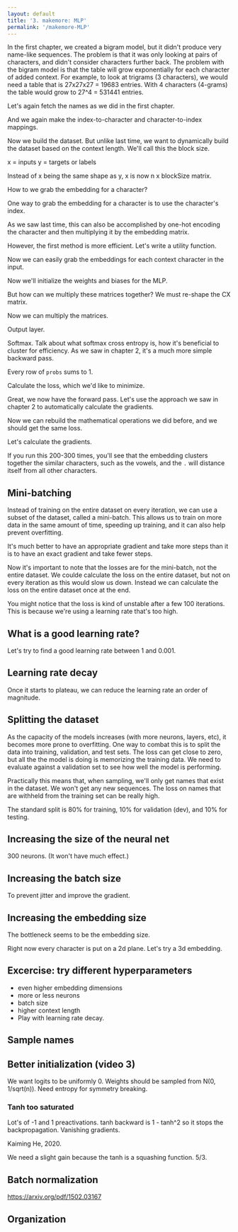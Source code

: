 ```yaml
---
layout: default
title: '3. makemore: MLP'
permalink: '/makemore-MLP'
---
```


In the first chapter, we created a bigram model, but it didn't produce very
name-like sequences. The problem is that it was only looking at pairs of
characters, and didn't consider characters further back. The problem with the
bigram model is that the table will grow exponentially for each character of
added context. For example, to look at trigrams (3 characters), we would need
a table that is 27x27x27 = 19683 entries. With 4 characters (4-grams) the table
would grow to 27^4 = 531441 entries.

Let's again fetch the names as we did in the first chapter.

<script>
const { GPU } = await import( new URL( './matmul-gpu.js', location ) );
export const matMul = ( await GPU() )?.matMul || matMul;
export class FloatMatrix extends Float32Array {
    constructor( data, shape = data?.shape || [] ) {
        const length = shape.reduce( ( a, b ) => a * b, 1 );

        super( data || length );

        if ( this.length !== length ) {
            throw new Error( 'Shape does not match data length.' );
        }

        this.shape = shape;
    }
}
export function oneHot( a, length ) {
    const B = new FloatMatrix( null, [ a.length, length ] );
    for ( let i = a.length; i--; ) B[ i * length + a[ i ] ] = 1;
    return B;
}
export function softmaxByRow( A ) {
    const [m, n] = A.shape;
    const B = new FloatMatrix( null, A.shape );
    for ( let m_ = m; m_--; ) {
        let max = -Infinity;
        for ( let n_ = n; n_--; ) {
            const value = A[m_ * n + n_];
            if (value > max) max = value;
        }
        let sum = 0;
        for ( let n_ = n; n_--; ) {
            const i = m_ * n + n_;
            // Subtract the max to avoid overflow
            sum += B[i] = Math.exp(A[i] - max);
        }
        for ( let n_ = n; n_--; ) {
            B[m_ * n + n_] /= sum;
        }
    }
    return B;
}
export function getTopologicalOrder( node ) {
    const result = [];
    const visited = new Set();

    function visit( node ) {
        if ( visited.has( node ) || ! node._prev ) return;
        visited.add( node );
        for ( const child of node._prev ) visit( child );
        result.push( node );
    }

    visit( node );

    return result;
}
export function transpose( A ) {
    const [ m, n ] = A.shape;
    const B = new FloatMatrix( null, [ n, m ] );

    for ( let m_ = m; m_--; ) {
        for ( let n_ = n; n_--; ) {
            B[n_ * m + m_] = A[m_ * n + n_];
        }
    }

    return B;
}
</script>

<script>
const response = await fetch('https://raw.githubusercontent.com/karpathy/makemore/master/names.txt');
export const text = await response.text();
export const names = text.split('\n');
</script>

And we again make the index-to-character and character-to-index mappings.

<script>
export const indexToCharMap = [ '.', ...new Set( names.join('') ) ].sort();
export const stringToCharMap = {};

for ( let i = indexToCharMap.length; i--; ) {
    stringToCharMap[ indexToCharMap[ i ] ] = i;
}
</script>

Now we build the dataset. But unlike last time, we want to dynamically build the
dataset based on the context length. We'll call this the block size.

<script>
export function buildDataSet( names, blockSize ) {
    let X = [];
    let Y = [];

    for ( const name of names ) {
        const context = '.'.repeat( blockSize ) + name + '.';
        let i = blockSize;
        while ( context[ i ] ) {
            const x = context.slice( i - blockSize, i );
            const y = context[ i ];
            X.push( ...[ ...x ].map( ( char ) => stringToCharMap[ char ] ) );
            Y.push( stringToCharMap[ y ] );
            i++;
        }
    }

    X = new Int32Array( X );
    Y = new Int32Array( Y );
    X.shape = [ X.length / blockSize, blockSize ];
    Y.shape = [ Y.length ];

    return [ X, Y ];
}
export const blockSize = 3;
const dataset = buildDataSet( names, blockSize );
export const X = dataset[ 0 ];
export const Y = dataset[ 1 ];
</script>

x = inputs
y = targets or labels

Instead of x being the same shape as y, x is now n x blockSize matrix.

<script>
export function random( shape ) {
    const m = new FloatMatrix( null, shape );
    for ( let i = m.length; i--; ) m[ i ] = Math.random() * 2 - 1;
    return m;
}
export const totalChars = indexToCharMap.length;
export const embeddingDimensions = 2;
export const CData = random( [ totalChars, embeddingDimensions ] );
</script>

How to we grab the embedding for a character?

One way to grab the embedding for a character is to use the character's index.

<script>
export const indexOfB = stringToCharMap[ 'b' ];
export const embeddingForB = [
    CData[ indexOfB * embeddingDimensions + 0 ],
    CData[ indexOfB * embeddingDimensions + 1 ],
];
</script>
    
As we saw last time, this can also be accomplished by one-hot encoding the
character and then multiplying it by the embedding matrix.

<script>
export const oneHotForB = oneHot( [ indexOfB ], totalChars );
export const embeddingForB = await matMul( oneHotForB, CData );
</script>

However, the first method is more efficient. Let's write a utility function.

<script>
export function gather(A, indices) {
    const shape = indices.shape ?? [ indices.length ];
    if (A.shape.length !== 2) {
        const R = new FloatMatrix( null, shape );
        for (let i = indices.length; i--;) {
            R[i] = A[indices[i]];
        }
        return R;
    }
    const Dim = A.shape[1];
    const R = new FloatMatrix( null, [...shape, Dim] );
    for (let i = indices.length; i--;) {
        const index = indices[i];
        for (let j = Dim; j--;) {
            R[i * Dim + j] = A[index * Dim + j];
        }
    }
    return R;
}
export const embeddingForB = gather( CData, new Int32Array( [ indexOfB ] ) );
</script>

Now we can easily grab the embeddings for each context character in the input.

<script >
export const CX = gather( CData, X );
</script>

Now we'll initialize the weights and biases for the MLP.

<script>
export const neurons = 100;
export const W1Data = random( [ embeddingDimensions * blockSize, neurons ] );
export const b1Data = random( [ neurons ] );
</script>

But how can we multiply these matrices together? We must re-shape the CX matrix.

<script>
export const CXReshaped = new FloatMatrix( CX, [ X.shape[ 0 ], embeddingDimensions * blockSize ] );
</script>

Now we can multiply the matrices.

<script>
export const h = await matMul( CXReshaped, W1Data );
const [ m, n ] = h.shape;
// Add the biases to every row.
for ( let m_ = m; m_--; ) {
    for ( let n_ = n; n_--; ) {
        h[ m_ * n + n_ ] += b1Data[ n_ ];
    }
}
// Activation function.
for ( let i = h.length; i--; ) h[ i ] = Math.tanh( h[ i ] );
</script>

Output layer.

<script>
export const W2Data = random( [ neurons, totalChars ] );
export const b2Data = random( [ totalChars ] );
export const logits = await matMul( h, W2Data );
const [ m, n ] = logits.shape;
// Add the biases to every row.
for ( let m_ = m; m_--; ) {
    for ( let n_ = n; n_--; ) {
        logits[ m_ * n + n_ ] += b2Data[ n_ ];
    }
}
</script>

Softmax. Talk about what softmax cross entropy is, how it's beneficial to
cluster for efficiency. As we saw in chapter 2, it's a much more simple backward
pass.

<script>
export const probs = softmaxByRow( logits );
</script>

Every row of `probs` sums to 1.

<script>
const row1 = new FloatMatrix( null, [ 1, totalChars ] );
for ( let i = totalChars; i--; ) {
    row1[ 0 * totalChars + i ] = probs[ 0 * totalChars + i ];
}
export const sumOfRow1 = row1.reduce( ( a, b ) => a + b, 0 );
</script>

Calculate the loss, which we'd like to minimize.

<script>
let sum = 0;
const [ m, n ] = probs.shape;
for ( let m_ = m; m_--; ) {
    // Sum the logProbs (log likelihoods) of the correct label.
    sum += Math.log( probs[ m_ * n + Y[ m_ ] ] );
}

// Divide by the number of rows (amount of labels).
export const mean = -sum / m;
</script>

Great, we now have the forward pass. Let's use the approach we saw in chapter 2
to automatically calculate the gradients.

<script>
function add( A, B ) {
    if ( A.shape.toString() !== B.shape.toString() ) {
        throw new Error( 'Matrix dimensions do not match.' );
    }

    const C = empty( A.shape );
    for ( let i = A.length; i--; ) C[ i ] = A[ i ] + B[ i ];
    return C;
}
export class Value {
    static operations = new Map();
    constructor(data, _children = []) {
        this.data = data;
        this._prev = _children;
    }
    static addOperation(name, forward, backward) {
        this.operations.set(name, { forward, backward });
        this.prototype[name] = function(...args) {
            args = [ this, ...args ];
            const forwardResult = forward(...args);
            const createResult = (data) => {
                const result = new Value(data, args);
                result._op = name;
                return result;
            };
            return forwardResult instanceof Promise ?
                forwardResult.then(createResult) :
                createResult(forwardResult);
        }
    }
    async backward() {
        const reversed = getTopologicalOrder(this).reverse();

        for (const node of reversed) {
            node.grad = 0;
        }

        this.grad = new FloatMatrix( null, this.data.shape ).fill( 1 );

        for (const node of reversed) {
            if (node._op) {
                const { backward } = Value.operations.get(node._op);
                const args = node._prev;
                const backwards = backward(...args);
                for (let i = 0; i < args.length; i++) {
                    if (args[i] instanceof Value) {
                        const grad = await backwards[i](node);
                        args[i].grad = args[i].grad ? add( args[i].grad, grad ) : grad;
                    }
                }
            }
        }
    }
}

Value.addOperation( 'matMulBias', async ( A, B, bias ) => {
    const data = await matMul(A.data, B.data);
    if ( ! bias ) return data;
    const b = bias.data;
    const [ m, n ] = data.shape;
    if (n !== b.length ) {
        throw new Error('Bias vector dimension does not match the resulting matrix rows.');
    }
    // Add the biases to every row.
    for ( let m_ = m; m_--; ) {
        for ( let n_ = n; n_--; ) {
            data[ m_ * n + n_ ] += b[ n_ ];
        }
    }
    return data;
}, ( A, B, bias ) => [
    async ( out ) => {
        return await matMul( out.grad, transpose( B.data ) )
    },
    async ( out ) => await matMul( transpose( A.data ), out.grad ),
    ( out ) => {
        const A = out.grad;
        const [ m, n ] = A.shape;
        const B = new FloatMatrix( null, [ n ] );
        // Gradients for the biases are the sum of the gradients for
        // each row.
        for ( let m_ = m; m_--; ) {
            for ( let n_ = n; n_--; ) {
                B[ n_ ] += A[ m_ * n + n_ ];
            }
        }
        return B;
    }
] );

Value.addOperation( 'tanh', ( A ) => {
    const data = new FloatMatrix( A.data );
    for ( let i = data.length; i--; ) data[ i ] = Math.tanh( data[ i ] );
    return data;
}, ( A ) => [
    ( out ) => {
        const B = new FloatMatrix( out.grad );
        const tanhA = out.data;
        for ( let i = B.length; i--; ) B[ i ] *= ( 1 - Math.pow( tanhA[ i ], 2 ) );
        return B;
    }
] );

Value.addOperation( 'gather', ( A, indices ) => {
    return gather( A.data, indices );
}, ( A, indices ) => [
    ( out ) => {
        const B = out.grad;
        const C = new FloatMatrix( null, A.data.shape );
        if ( A.data.shape.length !== 2 ) {
            for ( let i = B.length; i--; ) C[ indices[i] ] += B[i];
        } else {
            const Dim = A.data.shape[1];
            for ( let i = B.length; i--; ) {
                const index = indices[i];
                for ( let j = Dim; j--; ) {
                    C[ index * Dim + j ] += B[ i * Dim + j ];
                }
            }
        }

        return C;
    }
] );

Value.addOperation( 'softmaxCrossEntropy', ( A, indices ) => {
    const data = softmaxByRow( A.data );
    const [ m, n ] = data.shape;
    let sum = 0;
    for ( let m_ = m; m_--; ) {
        sum += Math.log( data[ m_ * n + indices[ m_ ] ] );
    }
    return -sum / m;
}, ( A, indices ) => [
    ( out ) => {
        const B = softmaxByRow( A.data );
        const [m, n] = B.shape;

        for ( let m_ = m; m_--; ) {
            // Subtract 1 for the gradient of the correct label.
            B[ m_ * n + indices[ m_ ] ] -= 1;
            for ( let n_ = n; n_--; ) {
                // Divide by the number of rows.
                B[ m_ * n + n_ ] /= m;
            }
        }

        return B;
    }
] );

Value.addOperation( 'reshape', ( A, shape ) => {
    return new FloatMatrix( A.data, shape );
}, ( A, shape ) => [
    ( out ) => {
        return new FloatMatrix( out.grad, A.shape );
    }
] );
</script>

Now we can rebuild the mathematical operations we did before, and we should get
the same loss.

<script>
export const C = new Value( CData );
export const W1 = new Value( W1Data );
export const b1 = new Value( b1Data );
export const W2 = new Value( W2Data );
export const b2 = new Value( b2Data );
export const params = [ C, W1, b1, W2, b2 ];
console.log(C.gather( X ))
const embedding = C.gather( X ).reshape( [ X.shape[ 0 ], embeddingDimensions * blockSize ] );
const h = ( await embedding.matMulBias( W1, b1 ) ).tanh();
const logits = await h.matMulBias( W2, b2 );
export const loss = logits.softmaxCrossEntropy( Y );
</script>

Let's calculate the gradients.

<script>
export const learningRate = 0.1;
export const losses = [];
</script>

<script>
export { default as Plotly } from 'https://cdn.jsdelivr.net/npm/plotly.js-dist@2.26.2/+esm';
export const graphs = document.createElement('div');
graphs.append( document.createElement('div') );
graphs.append( document.createElement('div') );
graphs.style.display = 'flex';
</script>

<script>
export async function createLossesGraph( element, losses ) {
    await Plotly.react(
        element,
        [ { x: losses.map( ( _, i ) => i ), y: losses } ],
        {
            width: 500, height: 500,
            yaxis: { title: 'Loss', type: 'log' },
            xaxis: { title: 'Iterations' }
        },
        { displayModeBar: false }
    );
}
export async function createEmbeddingGraph( element, C ) {
    await Plotly.react(element, [
        {
            // get even indices from C.
            x: Array.from( C.data ).filter( ( _, i ) => i % 2 ),
            // get uneven indices from C.
            y: Array.from( C.data ).filter( ( _, i ) => ! ( i % 2 ) ),
            text: indexToCharMap,
            mode: 'markers+text',
            type: 'scatter',
            name: 'Embedding',
            marker: {
                size: 14,
                color: '#fff',
                line: { color: 'rgb(0,0,0)', width: 1 }
            }
        }
    ], {
        width: 500, height: 500,
        title: 'Embedding'
    });
}
</script>

<script>
export const learningRate = 0.1;
export const params = [ C, W1, b1, W2, b2 ];
export function resetParams() {
    C.data = new FloatMatrix( CData );
    W1.data = new FloatMatrix( W1Data );
    b1.data = new FloatMatrix( b1Data );
    W2.data = new FloatMatrix( W2Data );
    b2.data = new FloatMatrix( b2Data );
}
export async function lossFn( X, Y ) {
    const embedding = C.gather( X ).reshape( [ X.shape[ 0 ], embeddingDimensions * blockSize ] );
    const h = ( await embedding.matMulBias( W1, b1 ) ).tanh();
    const logits = await h.matMulBias( W2, b2 );
    return logits.softmaxCrossEntropy( Y );
}
resetParams();
</script>

<script data-iterations="10">
const loss = await lossFn( X, Y );
losses.push( loss.data );
await loss.backward();
for ( const param of params ) {
    for ( let i = param.data.length; i--; ) {
        param.data[ i ] -= learningRate * param.grad[ i ];
    }
}
await createLossesGraph( graphs.firstChild, losses );
await createEmbeddingGraph( graphs.lastChild, C );
export default graphs;
</script>

If you run this 200-300 times, you'll see that the embedding clusters together
the similar characters, such as the vowels, and the `.` will distance itself
from all other characters.

## Mini-batching

Instead of training on the entire dataset on every iteration, we can use a
subset of the dataset, called a mini-batch. This allows us to train on more data
in the same amount of time, speeding up training, and it can also help prevent
overfitting.

<script>
export const batchLosses = [];
export const losses = [];
export const batchSize = 32;
resetParams();
</script>

It's much better to have an appropriate gradient and take more steps than it is
to have an exact gradient and take fewer steps.

Now it's important to note that the losses are for the mini-batch, not the
entire dataset. We coulde calculate the loss on the entire dataset, but not on
every iteration as this would slow us down. Instead we can calculate the loss
on the entire dataset once at the end.

<script>
export async function createLossesGraph( element ) {
    Plotly.react(element, [
        {
            y: batchLosses,
            name: 'Batch losses',
            hoverinfo: 'none'
        },
        {
            y: losses,
            x: Array.from( losses ).map( ( _, i ) => ( i + 1 ) * batchLosses.length / losses.length ),
            name: 'Training losses',
        },
    ], {
        title: 'Losses',
        width: 500,
        height: 500,
        yaxis: {
            title: 'Loss',
            type: 'log'
        },
        xaxis: {
            title: 'Iterations'
        }
    });
}
</script>

<script data-iterations="100">
const indices = Int32Array.from( { length: batchSize }, () => Math.random() * X.shape[ 0 ] );
indices.shape = [ indices.length ];
const Xbatch = gather( X, indices );
const Ybatch = gather( Y, indices );
const loss = await lossFn( Xbatch, Ybatch );
batchLosses.push( loss.data );
await loss.backward();
for ( const param of params ) {
    for ( let i = param.data.length; i--; ) {
        console.log(param)
        param.data[ i ] -= learningRate * param.grad[ i ];
    }
}

if ( batchLosses.length % 100 === 0 ) {
    losses.push( (await lossFn( X, Y )).data );
}

await createLossesGraph( graphs.firstChild, losses );
await createEmbeddingGraph( graphs.lastChild, C );
export default graphs;
</script>

You might notice that the loss is kind of unstable after a few 100 iterations.
This is because we're using a learning rate that's too high.

## What is a good learning rate?

Let's try to find a good learning rate between 1 and 0.001.

<script>
function linspace(start, end, num) {
    const step = (end - start) / (num - 1);
    return Array.from({ length: num }, (_, i) => start + (step * i));
}
export const learningRateExponents = linspace( -3, 0, 1000 );
export const learningRates = learningRateExponents.map( ( exponent ) => Math.pow( 10, exponent ) );
export const graph = document.createElement( 'div' );
</script>

<script>
resetParams();
export const losses = [];
export const loss = await lossFn( X, Y );
</script>

<script data-iterations="1000">
const indices = Int32Array.from( { length: batchSize }, () => Math.random() * X.shape[ 0 ] );
indices.shape = [ indices.length ];
const Xbatch = gather( X, indices );
const Ybatch = gather( Y, indices );
const loss = await lossFn( Xbatch, Ybatch );
losses.push( loss.data );
await loss.backward();
for ( const param of params ) {
    for ( let i = param.data.length; i--; ) {
        param.data[ i ] -= learningRates[ losses.length ] * param.grad[ i ];
    }
}

await Plotly.react(graph, [{
    x: [...learningRateExponents],
    y: [...losses],
}], {
    title: 'Loss vs Learning Rate',
    xaxis: {
        title: 'Learning Rate Exponent',
    },
    yaxis: {
        title: 'Loss',

    },
    width: 500,
    height: 500
});
export default graph;
</script>

## Learning rate decay

Once it starts to plateau, we can reduce the learning rate an order of
magnitude.

## Splitting the dataset

As the capacity of the models increases (with more neurons, layers, etc), it
becomes more prone to overfitting. One way to combat this is to split the data
into training, validation, and test sets. The loss can get close to zero, but
all the the model is doing is memorizing the training data. We need to evaluate
against a validation set to see how well the model is performing.

Practically this means that, when sampling, we'll only get names that exist in
the dataset. We won't get any new sequences. The loss on names that are withheld
from the training set can be really high.

The standard split is 80% for training, 10% for validation (dev), and 10% for testing.

<script>
function shuffle(array) {
  let currentIndex = array.length;

  // While there remain elements to shuffle...
  while (currentIndex != 0) {

    // Pick a remaining element...
    let randomIndex = Math.floor(Math.random() * currentIndex);
    currentIndex--;

    // And swap it with the current element.
    [array[currentIndex], array[randomIndex]] = [
      array[randomIndex], array[currentIndex]];
  }
}
shuffle( names );
const n1 = Math.floor( names.length * 0.8 );
const n2 = Math.floor( names.length * 0.9 );
const [ Xtr, Ytr ] = buildDataSet( names.slice( 0, n1 ), blockSize );
const [ Xdev, Ydev ] = buildDataSet( names.slice( n1, n2 ), blockSize );
const [ Xte, Yte ] = buildDataSet( names.slice( n2 ), blockSize );
export { Xtr, Ytr, Xdev, Ydev, Xte, Yte };
</script>

<script>
resetParams();
export const losses = [];
export const batchLosses = [];
</script>

<script data-iterations="100">
const indices = Int32Array.from( { length: batchSize }, () => Math.random() * Xtr.shape[ 0 ] );
indices.shape = [ indices.length ];
const Xbatch = gather( Xtr, indices );
const Ybatch = gather( Ytr, indices );
const loss = await lossFn( Xbatch, Ybatch );
batchLosses.push( loss.data );
await loss.backward();
for ( const param of params ) {
    for ( let i = param.data.length; i--; ) {
        param.data[ i ] -= learningRate * param.grad[ i ];
    }
}

if ( batchLosses.length % 100 === 0 ) {
    losses.push( (await lossFn( Xdev, Ydev )).data );
}

await createLossesGraph( graphs.firstChild, losses );
await createEmbeddingGraph( graphs.lastChild, C );
export default graphs;
</script>

## Increasing the size of the neural net

300 neurons. (It won't have much effect.)

## Increasing the batch size

To prevent jitter and improve the gradient.

## Increasing the embedding size

The bottleneck seems to be the embedding size.

Right now every character is put on a 2d plane. Let's try a 3d embedding.

## Excercise: try different hyperparameters

* even higher embedding dimensions
* more or less neurons
* batch size
* higher context length
* Play with learning rate decay.

## Sample names

<script>
export const names = [];

for (let i = 0; i < 5; i++) {
    let out = Array( blockSize ).fill( 0 );

    do {
        const context = new FloatMatrix( out.slice( -blockSize ), [ 1, blockSize ] );
        const logits = await logitFn( context );
        const probs = softmaxByRow( logits.data );
        const ix = sample( probs );
        out.push( ix );
    } while ( out[ out.length - 1 ] !== 0 );

    names.push( out.slice( blockSize, -1 ).map( ( i ) => indexToCharMap[ i ] ).join( '' ) );
}
</script>

## Better initialization (video 3)

We want logits to be uniformly 0. Weights should be sampled from N(0, 1/sqrt(n)). Need entropy for symmetry breaking.

### Tanh too saturated

Lot's of -1 and 1 preactivations. tanh backward is 1 - tanh^2 so it stops the backpropagation.
Vanishing gradients.

Kaiming He, 2020.

We need a slight gain because the tanh is a squashing function. 5/3.

## Batch normalization

https://arxiv.org/pdf/1502.03167

## Organization